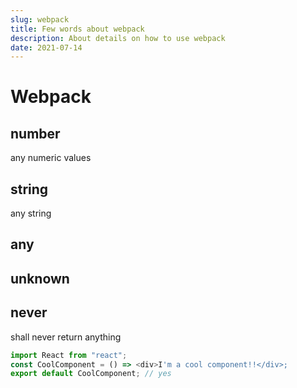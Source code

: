 ```yaml
---
slug: webpack
title: Few words about webpack
description: About details on how to use webpack
date: 2021-07-14
---
```


# Webpack

## number
any numeric values

## string
any string

## any

## unknown

## never
shall never return anything

~~~js
import React from "react";
const CoolComponent = () => <div>I'm a cool component!!</div>;
export default CoolComponent; // yes
~~~